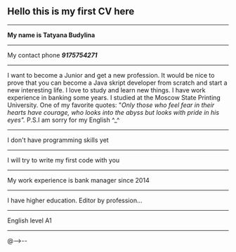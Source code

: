 
## Hello this is my first CV here
----------------------------------
**My name is Tatyana Budylina**

----------------------------------
My contact phone ***9175754271***

----------------------------------
I want to become a Junior and get a new profession. It would be nice to prove that you can become a Java skript developer
from scratch and start a new interesting life. I love to study and learn new things. 
I have work experience in banking some years. I studied at the Moscow State Printing University.
One of my favorite quotes:
"*Only those who feel fear in their hearts have courage, who looks into the abyss but looks with pride in his eyes".* 
P.S.I am sorry for my English ^_^ 

----------------------------------
 I don't have programming skills yet
 
----------------------------------
I will try to write my first code with you

----------------------------------
My work experience is bank manager since 2014

----------------------------------
I have higher education. Editor by profession...

----------------------------------
English level A1

----------------------------------
@-->--
